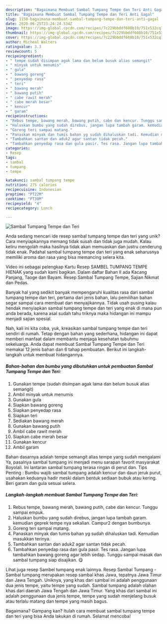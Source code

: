 ```yaml
---
description: "Bagaimana Membuat Sambal Tumpang Tempe dan Teri Anti Gagal"
title: "Bagaimana Membuat Sambal Tumpang Tempe dan Teri Anti Gagal"
slug: 1150-bagaimana-membuat-sambal-tumpang-tempe-dan-teri-anti-gagal
date: 2020-06-25T23:24:24.534Z
image: https://img-global.cpcdn.com/recipes/7c229bbddf608b10/751x532cq70/sambal-tumpang-tempe-dan-teri-foto-resep-utama.jpg
thumbnail: https://img-global.cpcdn.com/recipes/7c229bbddf608b10/751x532cq70/sambal-tumpang-tempe-dan-teri-foto-resep-utama.jpg
cover: https://img-global.cpcdn.com/recipes/7c229bbddf608b10/751x532cq70/sambal-tumpang-tempe-dan-teri-foto-resep-utama.jpg
author: Micheal Walters
ratingvalue: 3.3
reviewcount: 5
recipeingredient:
- " tempe sudah disimpan agak lama dan belum busuk alias semangit"
- " minyak untuk menumis"
- " gula"
- " bawang goreng"
- " penyedap rasa"
- " teri"
- " bawang merah"
- " bawang putih"
- " cabe rawit merah"
- " cabe merah besar"
- " kencur"
- " garam"
recipeinstructions:
- "Rebus tempe, bawang merah, bawang putih, cabe dan kencur. Tunggu sampai empuk."
- "Haluskan bumbu yang sudah direbus, jangan lupa tambah garam. kemudian geprek tempe nya sekalian. Campur2 dengan bumbunya."
- "Goreng teri sampai matang."
- "Panaskan minyak dan tumis bahan yg sudah dihaluskan tadi. Kemudian masukkan terinya."
- "Tambahkan santan dan aduk2 agar santan tidak pecah."
- "Tambahkan penyedap rasa dan gula pasir. Tes rasa. Jangan lupa tambahkan bawang goreng agar lebih sedap. Tunggu sampai masak dan sambal tumpang siap disajikan. 😋"
categories:
- Resep
tags:
- sambal
- tumpang
- tempe

katakunci: sambal tumpang tempe 
nutrition: 275 calories
recipecuisine: Indonesian
preptime: "PT22M"
cooktime: "PT30M"
recipeyield: "4"
recipecategory: Lunch

---
```



![Sambal Tumpang Tempe dan Teri](https://img-global.cpcdn.com/recipes/7c229bbddf608b10/751x532cq70/sambal-tumpang-tempe-dan-teri-foto-resep-utama.jpg)

Anda sedang mencari ide resep sambal tumpang tempe dan teri yang unik? Cara menyiapkannya memang tidak susah dan tidak juga mudah. Kalau keliru mengolah maka hasilnya tidak akan memuaskan dan justru cenderung tidak enak. Padahal sambal tumpang tempe dan teri yang enak seharusnya memiliki aroma dan rasa yang bisa memancing selera kita.

Video ini sebagai pelengkap Kartu Resep SAMBEL TUMPANG TEMPE HIENAK yang sudah kami bagikan. Dalam daftar Bahan II ada Kacang Panjang, Taoge dan Bayam. Resep Sambal Tumpang Tempe, Sajian Nikmat dan Pedas.

Banyak hal yang sedikit banyak mempengaruhi kualitas rasa dari sambal tumpang tempe dan teri, pertama dari jenis bahan, lalu pemilihan bahan segar sampai cara membuat dan menyajikannya. Tidak usah pusing kalau hendak menyiapkan sambal tumpang tempe dan teri yang enak di mana pun anda berada, karena asal sudah tahu triknya maka hidangan ini mampu menjadi sajian spesial.


Nah, kali ini kita coba, yuk, kreasikan sambal tumpang tempe dan teri sendiri di rumah. Tetap dengan bahan yang sederhana, hidangan ini dapat memberi manfaat dalam membantu menjaga kesehatan tubuhmu sekeluarga. Anda dapat membuat Sambal Tumpang Tempe dan Teri memakai 12 jenis bahan dan 6 tahap pembuatan. Berikut ini langkah-langkah untuk membuat hidangannya.

<!--inarticleads1-->

##### Bahan-bahan dan bumbu yang dibutuhkan untuk pembuatan Sambal Tumpang Tempe dan Teri:

1. Gunakan  tempe (sudah disimpan agak lama dan belum busuk alias semangit)
1. Ambil  minyak untuk menumis
1. Gunakan  gula
1. Siapkan  bawang goreng
1. Siapkan  penyedap rasa
1. Siapkan  teri
1. Sediakan  bawang merah
1. Gunakan  bawang putih
1. Ambil  cabe rawit merah
1. Siapkan  cabe merah besar
1. Gunakan  kencur
1. Ambil  garam


Bahan dasarnya adalah tempe semangit alias tempe yang sudah mengalami Ya, pasalnya sambal tumpang ini menjadi menu sarapan favorit masyarakat Boyolali. Ini lantaran sambal tumpang terasa ringan di perut dan. Tips Penting : Bumbu wajib sambal tumpang adalah kencur dan daun jeruk purut, usahakan keduanya hadir meski dalam bentuk sediaan bubuk atau kering. Beri garam dan gula sesuai selera. 

<!--inarticleads2-->

##### Langkah-langkah membuat Sambal Tumpang Tempe dan Teri:

1. Rebus tempe, bawang merah, bawang putih, cabe dan kencur. Tunggu sampai empuk.
1. Haluskan bumbu yang sudah direbus, jangan lupa tambah garam. kemudian geprek tempe nya sekalian. Campur2 dengan bumbunya.
1. Goreng teri sampai matang.
1. Panaskan minyak dan tumis bahan yg sudah dihaluskan tadi. Kemudian masukkan terinya.
1. Tambahkan santan dan aduk2 agar santan tidak pecah.
1. Tambahkan penyedap rasa dan gula pasir. Tes rasa. Jangan lupa tambahkan bawang goreng agar lebih sedap. Tunggu sampai masak dan sambal tumpang siap disajikan. 😋


Lihat juga resep Sambel tumpang enak lainnya. Resep Sambal Tumpang - Sambal tumpang merupakan resep sambal khas Jawa, tepatnya Jawa Timur dan Jawa Tengah. Uniknya, yang khas dari sambal ini adalah penggunaan dua jenis tempe, yaitu tempe yang sudah. Sambal tumpang adalah olahan khas dari daerah Jawa Tengah dan Jawa Timur. Yang khas dari sambal ini adalah penggunaan dua jenis tempe, tempe yang sudah menjelang busuk atau terlalu matang dan tempe yang masih bagus. 

Bagaimana? Gampang kan? Itulah cara membuat sambal tumpang tempe dan teri yang bisa Anda lakukan di rumah. Selamat mencoba!
